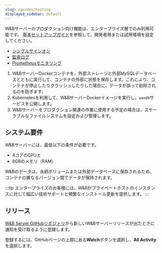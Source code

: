 ```yaml
---
slug: /guides/hosting
displayed_sidebar: default
---
```



W&Bサーバーのプロダクション向け機能は、エンタープライズ層でのみ利用可能です。
[基本セットアップガイド](/guides/hosting/how-to-guides/basic-setup)を参照して、開発者用または試用環境を設定してください。


- [シングルサインオン](/guides/hosting/sso)
- [監査ログ](/guides/hosting/audit-logging)
- [Prometheusモニタリング](/guides/hosting/prometheus-logging)



1. W&BサーバーDockerコンテナを、外部ストレージと外部MySQLデータベースとともに実行して、コンテナの外部に状態を保存します。これにより、コンテナが停止したりクラッシュしたりした場合に、データが誤って削除されるのを防ぎます。
2. Kubernetesを利用して、W&BサーバーDockerイメージを実行し、`wandb`サービスを公開します。
3. W&Bサーバーをプロダクション関連の作業に使用する予定の場合は、スケーラブルなファイルシステムを設定および管理します。

## システム要件

W&Bサーバーには、最低以下の条件が必要です。

- 4コアのCPUと
- 8GBのメモリ（RAM）

W&Bのデータは、永続ボリュームまたは外部データベースに保存されるため、コンテナの異なるバージョン間でデータが保持されます。

:::tip
エンタープライズのお客様には、W&Bがプライベートホストのインスタンスに対して幅広い技術サポートと頻繁なインストール更新を提供します。
:::

## リリース
[W&B Server GitHubリポジトリ](https://github.com/wandb/server/releases)から新しいW&Bサーバーリリースが出たときに通知を受け取るように登録します。

登録するには、GitHubページの上部にある**Watch**ボタンを選択し、**All Activity**を選択します。